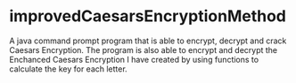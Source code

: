 # improvedCaesarsEncryptionMethod
A java command prompt program that is able to encrypt, decrypt and crack Caesars Encryption. The program is also able to encrypt and decrypt the Enchanced Caesars Encryption I have created by using functions to calculate the key for each letter.
